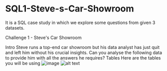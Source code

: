 # SQL1-Steve-s-Car-Showroom
It is a SQL case study in which we explore some questions from given 3 datasets.

Challenge 1 - Steve's Car Showroom

Intro
Steve runs a top-end car showroom but his data analyst has just quit and left him without his crucial insights.
Can you analyse the following data to provide him with all the answers he requires?
Tables
Here are the tables you will be using
![image](https://github.com/chandranshuanalyst/SQL1-Steve-s-Car-Showroom/assets/91171166/14e3c230-238a-4d0c-a9b9-79e21f91e944)
![alt text]([http://url/to/img.png](https://www.steeldata.org.uk/challenge1tables.jpg))

